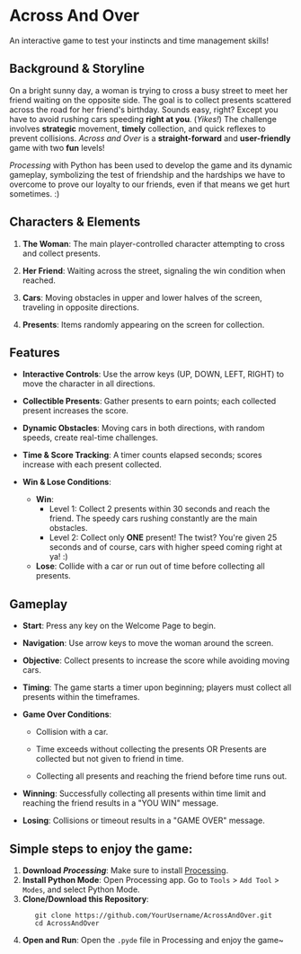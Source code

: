 # __Across And Over__
An interactive game to test your instincts and time management skills!


## Background & Storyline
On a bright sunny day, a woman is trying to cross a busy street to meet her friend waiting on the opposite side. The goal is to collect presents scattered across the road for her friend's birthday. Sounds easy, right? Except you have to avoid rushing cars speeding **right at you**. (*Yikes!*) The challenge involves **strategic** movement, **timely** collection, and quick reflexes to prevent collisions. *Across and Over* is a **straight-forward** and **user-friendly** game with two **fun** levels!

*Processing* with Python has been used to develop the game and its dynamic gameplay, symbolizing the test of friendship and the hardships we have to overcome to prove our loyalty to our friends, even if that means we get hurt sometimes. :)

## Characters & Elements
1. __The Woman__: The main player-controlled character attempting to cross and collect presents.
   
2. __Her Friend__: Waiting across the street, signaling the win condition when reached.

3. __Cars__: Moving obstacles in upper and lower halves of the screen, traveling in opposite directions.

4. __Presents__: Items randomly appearing on the screen for collection.
   

## Features
- __Interactive Controls__: Use the arrow keys (UP, DOWN, LEFT, RIGHT) to move the character in all directions.

- __Collectible Presents__: Gather presents to earn points; each collected present increases the score.

- __Dynamic Obstacles__: Moving cars in both directions, with random speeds, create real-time challenges.

- __Time & Score Tracking__: A timer counts elapsed seconds; scores increase with each present collected.

- __Win & Lose Conditions__:  

  - __Win__:
     - Level 1: Collect 2 presents within 30 seconds and reach the friend. The speedy cars rushing constantly are the main obstacles.
     - Level 2: Collect only **ONE** present! The twist? You're given 25 seconds and of course, cars with higher speed coming right at ya! :)     
  - __Lose__: Collide with a car or run out of time before collecting all presents.


## Gameplay 
- __Start__: Press any key on the Welcome Page to begin.

- __Navigation__: Use arrow keys to move the woman around the screen.

- __Objective__: Collect presents to increase the score while avoiding moving cars.
- __Timing__: The game starts a timer upon beginning; players must collect all presents within the timeframes.

- __Game Over Conditions__:  

  - Collision with a car.  

  - Time exceeds without collecting the presents OR Presents are collected but not given to friend in time.  

  - Collecting all presents and reaching the friend before time runs out.

- __Winning__: Successfully collecting all presents within time limit and reaching the friend results in a "YOU WIN" message.

- __Losing__: Collisions or timeout results in a "GAME OVER" message.


## Simple steps to enjoy the game:
1. __Download *Processing*__: Make sure to install [Processing](https://processing.org/download).
2. __Install Python Mode__: Open Processing app. Go to `Tools` > `Add Tool` > `Modes`, and select Python Mode.
3. __Clone/Download this Repository__:
   ```
      git clone https://github.com/YourUsername/AcrossAndOver.git
      cd AcrossAndOver
   ```
5. __Open and Run__: Open the `.pyde` file in Processing and enjoy the game~
